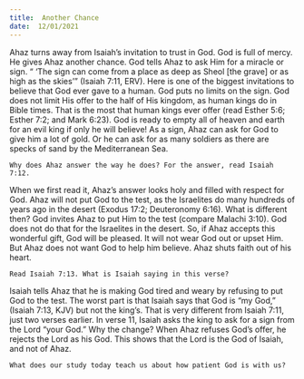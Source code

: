 ```yaml
---
title:  Another Chance 
date:  12/01/2021
---
```


Ahaz turns away from Isaiah’s invitation to trust in God. God is full of mercy. He gives Ahaz another chance. God tells Ahaz to ask Him for a miracle or sign. “ ‘The sign can come from a place as deep as Sheol [the grave] or as high as the skies’” (Isaiah 7:11, ERV). Here is one of the biggest invitations to believe that God ever gave to a human. God puts no limits on the sign. God does not limit His offer to the half of His kingdom, as human kings do in Bible times. That is the most that human kings ever offer (read Esther 5:6; Esther 7:2; and Mark 6:23). God is ready to empty all of heaven and earth for an evil king if only he will believe! As a sign, Ahaz can ask for God to give him a lot of gold. Or he can ask for as many soldiers as there are specks of sand by the Mediterranean Sea.

`Why does Ahaz answer the way he does? For the answer, read Isaiah 7:12.`

When we first read it, Ahaz’s answer looks holy and filled with respect for God. Ahaz will not put God to the test, as the Israelites do many hundreds of years ago in the desert (Exodus 17:2; Deuteronomy 6:16). What is different then? God invites Ahaz to put Him to the test (compare Malachi 3:10). God does not do that for the Israelites in the desert. So, if Ahaz accepts this wonderful gift, God will be pleased. It will not wear God out or upset Him. But Ahaz does not want God to help him believe. Ahaz shuts faith out of his heart.

`Read Isaiah 7:13. What is Isaiah saying in this verse?`

Isaiah tells Ahaz that he is making God tired and weary by refusing to put God to the test. The worst part is that Isaiah says that God is “my God,” (Isaiah 7:13, KJV) but not the king’s. That is very different from Isaiah 7:11, just two verses earlier. In verse 11, Isaiah asks the king to ask for a sign from the Lord “your God.” Why the change? When Ahaz refuses God’s offer, he rejects the Lord as his God. This shows that the Lord is the God of Isaiah, and not of Ahaz.

`What does our study today teach us about how patient God is with us?`